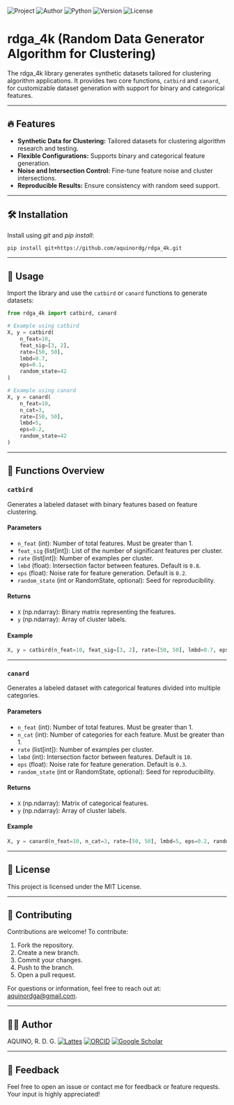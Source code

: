 ![Project](https://img.shields.io/badge/Project-rdga_4k-blue)
![Author](https://img.shields.io/badge/Author-aquinordg-green)
![Python](https://img.shields.io/badge/Python-3.13-blue)
![Version](https://img.shields.io/badge/Version-1.0-orange)
![License](https://img.shields.io/badge/License-MIT-lightgrey)

# rdga_4k (Random Data Generator Algorithm for Clustering)

The rdga_4k library generates synthetic datasets tailored for clustering algorithm applications. It provides two core functions, `catbird` and `canard`, for customizable dataset generation with support for binary and categorical features.

---

## 🔥 Features

- **Synthetic Data for Clustering:** Tailored datasets for clustering algorithm research and testing.
- **Flexible Configurations:** Supports binary and categorical feature generation.
- **Noise and Intersection Control:** Fine-tune feature noise and cluster intersections.
- **Reproducible Results:** Ensure consistency with random seed support.

---

## 🛠 Installation

Install using *git* and *pip install*:

```bash
pip install git+https://github.com/aquinordg/rdga_4k.git

```

---

## 🚀 Usage

Import the library and use the `catbird` or `canard` functions to generate datasets:

```python
from rdga_4k import catbird, canard

# Example using catbird
X, y = catbird(
    n_feat=10,
    feat_sig=[3, 2],
    rate=[50, 50],
    lmbd=0.7,
    eps=0.1,
    random_state=42
)

# Example using canard
X, y = canard(
    n_feat=10,
    n_cat=3,
    rate=[50, 50],
    lmbd=5,
    eps=0.2,
    random_state=42
)
```

---

## 📜 Functions Overview

### `catbird`

Generates a labeled dataset with binary features based on feature clustering.

#### Parameters

- `n_feat` (int): Number of total features. Must be greater than 1.
- `feat_sig` (list[int]): List of the number of significant features per cluster.
- `rate` (list[int]): Number of examples per cluster.
- `lmbd` (float): Intersection factor between features. Default is `0.8`.
- `eps` (float): Noise rate for feature generation. Default is `0.2`.
- `random_state` (int or RandomState, optional): Seed for reproducibility.

#### Returns
- `X` (np.ndarray): Binary matrix representing the features.
- `y` (np.ndarray): Array of cluster labels.

#### Example

```python
X, y = catbird(n_feat=10, feat_sig=[3, 2], rate=[50, 50], lmbd=0.7, eps=0.1, random_state=42)
```

---

### `canard`

Generates a labeled dataset with categorical features divided into multiple categories.

#### Parameters

- `n_feat` (int): Number of total features. Must be greater than 1.
- `n_cat` (int): Number of categories for each feature. Must be greater than 1.
- `rate` (list[int]): Number of examples per cluster.
- `lmbd` (int): Intersection factor between features. Default is `10`.
- `eps` (float): Noise rate for feature generation. Default is `0.3`.
- `random_state` (int or RandomState, optional): Seed for reproducibility.

#### Returns
- `X` (np.ndarray): Matrix of categorical features.
- `y` (np.ndarray): Array of cluster labels.

#### Example

```python
X, y = canard(n_feat=10, n_cat=3, rate=[50, 50], lmbd=5, eps=0.2, random_state=42)
```

---

## 📄 License

This project is licensed under the MIT License.

---

## 🤝 Contributing

Contributions are welcome! To contribute:

1. Fork the repository.
2. Create a new branch.
3. Commit your changes.
4. Push to the branch.
5. Open a pull request.

For questions or information, feel free to reach out at: [aquinordga@gmail.com](mailto:aquinordga@gmail.com).

---

## 👨‍💻 Author

AQUINO, R. D. G.
[![Lattes](https://raw.githubusercontent.com/aquinordg/assets/main/icons/lattes-icon.png)](http://lattes.cnpq.br/2373005809061037)
[![ORCID](https://raw.githubusercontent.com/aquinordg/assets/main/icons/orcid-icon.png)](https://orcid.org/0000-0002-8486-8354)
[![Google Scholar](https://raw.githubusercontent.com/aquinordg/assets/main/icons/google-scholar-icon.png)](https://scholar.google.com/citations?user=r5WsvKgAAAAJ&hl)

---

## 💬 Feedback

Feel free to open an issue or contact me for feedback or feature requests. Your input is highly appreciated!
